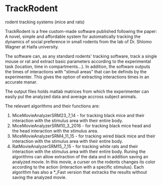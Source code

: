 # TrackRodent
rodent tracking systems (mice and rats)

TrackRodent is a free custom-made software published following the paper: 
A novel, simple and affordable system for automatically tracking the dynamics of social preference in small rodents
from the lab of Dr. Shlomo Wagner at Haifa university.

The software can, as any standard rodents' tracking software, track a single mouse or rat and extract basic parameters according to the experimental task (location, time in compartments...). In addition, the software outputs the times of interactions with "stimuli areas" that can be definds by the experimenter. This gives the option of extracting interactions times in an accurate manar. 

The output files holds matlab matrices from which the experimenter can easily pul the analyzed data and average accross subject animals.

The relevant algorithms and their functions are:
1) MiceMovieAnalyzerSRM23_7_14 - for tracking black mice and their interaction with the stimulus area with their entire body.
2) MiceMovieAnalyzerSRM10_3_2016 - for tracking black mice head and the head interaction with the stimulus area.
3) MiceMovieAnalyzerSRM4_11_15 - for tracking wired black mice and their interaction with the stimulus area with their entire body.
4) RatMovieAnalyzerSRM15_7_15 - for tracking white rats and their interaction with the stimulus area with their entire body.
Runing the algorithms can allow extraction of the data and in addition saving an analyzed movie. In this movie, a curser on the rodents changes its color according to the action (interaction with a specific stimulus). 
Each algorithm has also a *_Fast version that extracks the results without saving the analyzed movie.


